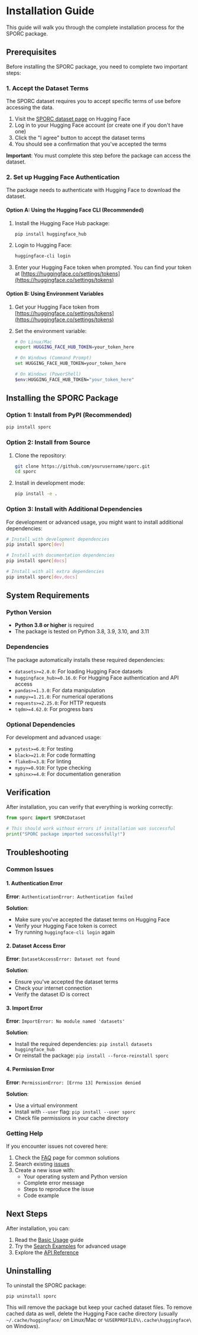 # Installation Guide

This guide will walk you through the complete installation process for the SPORC package.

## Prerequisites

Before installing the SPORC package, you need to complete two important steps:

### 1. Accept the Dataset Terms

The SPORC dataset requires you to accept specific terms of use before accessing the data.

1. Visit the [SPORC dataset page](https://huggingface.co/datasets/blitt/SPoRC) on Hugging Face
2. Log in to your Hugging Face account (or create one if you don't have one)
3. Click the "I agree" button to accept the dataset terms
4. You should see a confirmation that you've accepted the terms

**Important**: You must complete this step before the package can access the dataset.

### 2. Set up Hugging Face Authentication

The package needs to authenticate with Hugging Face to download the dataset.

#### Option A: Using the Hugging Face CLI (Recommended)

1. Install the Hugging Face Hub package:
   ```bash
   pip install huggingface_hub
   ```

2. Login to Hugging Face:
   ```bash
   huggingface-cli login
   ```

3. Enter your Hugging Face token when prompted. You can find your token at [https://huggingface.co/settings/tokens](https://huggingface.co/settings/tokens)

#### Option B: Using Environment Variables

1. Get your Hugging Face token from [https://huggingface.co/settings/tokens](https://huggingface.co/settings/tokens)

2. Set the environment variable:
   ```bash
   # On Linux/Mac
   export HUGGING_FACE_HUB_TOKEN=your_token_here

   # On Windows (Command Prompt)
   set HUGGING_FACE_HUB_TOKEN=your_token_here

   # On Windows (PowerShell)
   $env:HUGGING_FACE_HUB_TOKEN="your_token_here"
   ```

## Installing the SPORC Package

### Option 1: Install from PyPI (Recommended)

```bash
pip install sporc
```

### Option 2: Install from Source

1. Clone the repository:
   ```bash
   git clone https://github.com/yourusername/sporc.git
   cd sporc
   ```

2. Install in development mode:
   ```bash
   pip install -e .
   ```

### Option 3: Install with Additional Dependencies

For development or advanced usage, you might want to install additional dependencies:

```bash
# Install with development dependencies
pip install sporc[dev]

# Install with documentation dependencies
pip install sporc[docs]

# Install with all extra dependencies
pip install sporc[dev,docs]
```

## System Requirements

### Python Version

- **Python 3.8 or higher** is required
- The package is tested on Python 3.8, 3.9, 3.10, and 3.11

### Dependencies

The package automatically installs these required dependencies:

- `datasets>=2.0.0`: For loading Hugging Face datasets
- `huggingface_hub>=0.16.0`: For Hugging Face authentication and API access
- `pandas>=1.3.0`: For data manipulation
- `numpy>=1.21.0`: For numerical operations
- `requests>=2.25.0`: For HTTP requests
- `tqdm>=4.62.0`: For progress bars

### Optional Dependencies

For development and advanced usage:

- `pytest>=6.0`: For testing
- `black>=21.0`: For code formatting
- `flake8>=3.8`: For linting
- `mypy>=0.910`: For type checking
- `sphinx>=4.0`: For documentation generation

## Verification

After installation, you can verify that everything is working correctly:

```python
from sporc import SPORCDataset

# This should work without errors if installation was successful
print("SPORC package imported successfully!")
```

## Troubleshooting

### Common Issues

#### 1. Authentication Error

**Error**: `AuthenticationError: Authentication failed`

**Solution**:
- Make sure you've accepted the dataset terms on Hugging Face
- Verify your Hugging Face token is correct
- Try running `huggingface-cli login` again

#### 2. Dataset Access Error

**Error**: `DatasetAccessError: Dataset not found`

**Solution**:
- Ensure you've accepted the dataset terms
- Check your internet connection
- Verify the dataset ID is correct

#### 3. Import Error

**Error**: `ImportError: No module named 'datasets'`

**Solution**:
- Install the required dependencies: `pip install datasets huggingface_hub`
- Or reinstall the package: `pip install --force-reinstall sporc`

#### 4. Permission Error

**Error**: `PermissionError: [Errno 13] Permission denied`

**Solution**:
- Use a virtual environment
- Install with `--user` flag: `pip install --user sporc`
- Check file permissions in your cache directory

### Getting Help

If you encounter issues not covered here:

1. Check the [FAQ](FAQ.md) page for common solutions
2. Search existing [issues](https://github.com/yourusername/sporc/issues)
3. Create a new issue with:
   - Your operating system and Python version
   - Complete error message
   - Steps to reproduce the issue
   - Code example

## Next Steps

After installation, you can:

1. Read the [Basic Usage](Basic-Usage.md) guide
2. Try the [Search Examples](Search-Examples.md) for advanced usage
3. Explore the [API Reference](API-Reference.md)

## Uninstalling

To uninstall the SPORC package:

```bash
pip uninstall sporc
```

This will remove the package but keep your cached dataset files. To remove cached data as well, delete the Hugging Face cache directory (usually `~/.cache/huggingface/` on Linux/Mac or `%USERPROFILE%\.cache\huggingface\` on Windows).